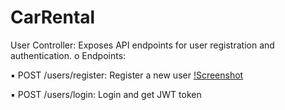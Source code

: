 ﻿# CarRental

User Controller: Exposes API endpoints for user registration and authentication.
o Endpoints:

▪ POST /users/register: Register a new user
[!Screenshot](images/userreg.png)


▪ POST /users/login: Login and get JWT token

